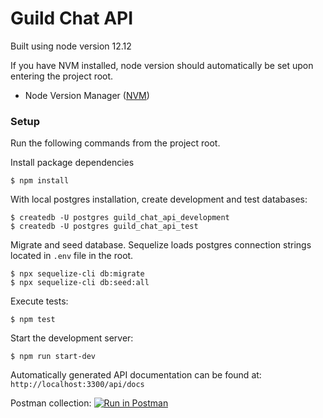 # Guild Chat API

Built using node version 12.12

If you have NVM installed, node version should automatically be set upon
entering the project root.
*  Node Version Manager ([NVM](https://github.com/nvm-sh/nvm))

### Setup

Run the following commands from the project root.

Install package dependencies
```
$ npm install
```

With local postgres installation, create development and test databases:
```
$ createdb -U postgres guild_chat_api_development
$ createdb -U postgres guild_chat_api_test
```

Migrate and seed database. Sequelize loads postgres connection strings located in `.env` file in the root.
```
$ npx sequelize-cli db:migrate
$ npx sequelize-cli db:seed:all
```

Execute tests:
```
$ npm test
```

Start the development server:
```
$ npm run start-dev
```

Automatically generated API documentation can be found at:
`http://localhost:3300/api/docs`

Postman collection:
[![Run in Postman](https://run.pstmn.io/button.svg)](https://app.getpostman.com/run-collection/afde0cc6de475ad15e21)
